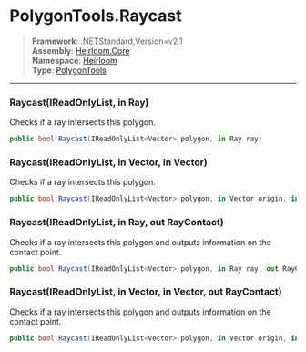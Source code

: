 # PolygonTools.Raycast

> **Framework**: .NETStandard,Version=v2.1  
> **Assembly**: [Heirloom.Core][0]  
> **Namespace**: [Heirloom][0]  
> **Type**: [PolygonTools][1]

--------------------------------------------------------------------------------

### Raycast(IReadOnlyList<Vector>, in Ray)

Checks if a ray intersects this polygon.

```cs
public bool Raycast(IReadOnlyList<Vector> polygon, in Ray ray)
```

### Raycast(IReadOnlyList<Vector>, in Vector, in Vector)

Checks if a ray intersects this polygon.

```cs
public bool Raycast(IReadOnlyList<Vector> polygon, in Vector origin, in Vector direction)
```

### Raycast(IReadOnlyList<Vector>, in Ray, out RayContact)

Checks if a ray intersects this polygon and outputs information on the contact point.

```cs
public bool Raycast(IReadOnlyList<Vector> polygon, in Ray ray, out RayContact contact)
```

### Raycast(IReadOnlyList<Vector>, in Vector, in Vector, out RayContact)

Checks if a ray intersects this polygon and outputs information on the contact point.

```cs
public bool Raycast(IReadOnlyList<Vector> polygon, in Vector origin, in Vector direction, out RayContact contact)
```

[0]: ../Heirloom.Core.md
[1]: Heirloom.PolygonTools.md
